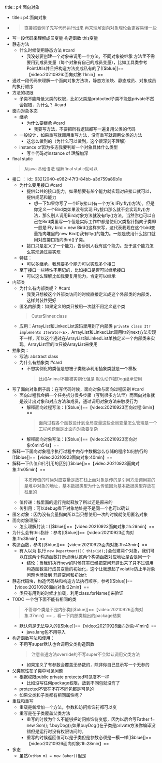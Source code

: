 title:: p4:面向对象

- title:: p4:面向对象
- > 直接照着例子先写代码运行出来 再来理解面向对象理论会更容易懂一些
- 写一段代码来理解成员变量  构造函数 this变量
- 静态方法
	- 什么时候使用静态方法 #card
		- 我没必要创建一个对象来调用一个方法，不同对象被继承 方法里不需要用到成员变量（每个对象有自己的成员变量），比如工具类参考PointUtils并且把构造方法变成私有的了[[$blue]]==【video:20210926:面向对象:11min】==
- 通过一段代码来理解一个面向对象方法块，静态方法块、静态成员、对象成员的执行顺序
- 方法的权限
	- 子类不能降低父类的权限，比如父类是protocted子类不能是private不然会报错，为什么？ #card
- 面向对象多态
	- 继承
		- 为什么要继承 #card
			- 我要写方法，不要把所有逻辑都写一遍复用父类的代码
	- 一般设计，如果重写就调用重写方法，没有重写就调用父类的方法
		- 这怎么做到的（为什么可以做到，这个很深刻不理解）
	- instance of因为多态我要判断一个对象具体什么类型
		- 写个代码对instance of 理解加深
- final static
  > 从java 基础语法 理解final static就可以
- 接口 ：
  id:: 63212040-e982-47f3-84bb-a3d759a89b1e
	- 为什么要用接口 #card
		- 提供公共的接口能力，如果想要有某个能力就实现对应接口就可以，提供规范和能力
			- 想一下如果你写了一个IFly接口(有一个方法 IFly.fly()方法)，但是你定义一个Bird类如果没有实现IFly接口那么就不会实现fly()方法，那么别人调用Bird对象方法就没有fly()方法。当然你也可以自己在Bird类里写一个但是实际工作中都是使用父类指针指向子类即一般是IFly bird = new Bird()这样来写，这代表我现在这个bird变量指向堆里的new Bird()我有fly()的能力。一般是使用什么接口就用对应接口指向Bird()子类。
		- 接口只是定义了一个能力，告诉别人我有这个能力。至于这个能力怎么实现通过类实现
	- 特征：
		- 可以多继承，我想要多个能力可以实现多个接口
	- 至于接口一些特性不用记的，比如接口是否可以继承接口
		- 可以这么理解比如我要复用能力，肯定可以继承
- 内部类
	- 为什么有内部类呢？ #card
		- 我我只想被这个外部类访问的时候直接定义成这个外部类的内部类，这样封装性更好
	- 匿名内部类：如果定义的类只被用一次就不用定义这个类
	  > Outer$Inner.class
	- 应用：ArrayList和LinkedList源码里用到了内部类
	  `private class Itr implements Iterator<E>`，ArrayList和LinkedList调用Itr的next方法实现不一样，所以这个通过在ArrayList和LinkedList单独定义一个内部类来实现。ArrayList里的Itr只被ArrayList来使用
- 抽象类：
	- 写法:  abstract class
	- 为什么有抽象类 #card
		- 不想实例化的类但是想被子类继承利用抽象类就是一个模板
		  > 比如Animal不能被实例化但是 默认动作被Dog继承使用
- 写了面向对象例子后：在写代码时候，面向对象与面向过程区别 #card
	- 面向过程我会把一个任务拆分很多步骤（写到很多方法里）而面向对象就是设计出对象和对应方法和成员，通过调用对象方法来触发行为
		- 解释面向过程写法：[[$blue]]==【video:20210923面向过程:6min】==
		  > 面向过程各个函数设计到全局变量这些全局变量怎么管理是一个工程问题但是比面向对象要复杂
		- 解释面向对象写法：[[$blue]]==【video:20210923面向对象:6min54s】==
- 解释一下面向对象程序执行过程中内存中数据怎么存储的程序如何执行的[[$blue]]==【video:20210923面向对象:40min】==
- 解释一下传值和传引用的区别[[$blue]]==【video:20210923面向对象:1h:05min】==
  > 本质传值的时候对应变量是放在栈上而对象是传的是引用方法调用拿的是堆中对象的地址，基本数据类型为什么传值因为基本数据类型存放在栈里的
	- 值传递：栈里面的运行完就释放了所以还是原来的
	- 传引用：可以debug看下对象地址是不是同一个也可以确认
- 匿名对象：因为没有变量指向所以当只想使用一次的时候就使用匿名对象
- 面向对象理解：
	- 怎么理解封装：[[$blue]]==【video:20210923面向对象:1h:29min】==
- 为什么会有this指针：参考[[$blue]]==【video:20210923面向对象:1h:38min】==
- 构造函数，参考[[$blue]]==【video:20210923面向对象:1h:43min】==
	- 有人以为 执行 `new Department(){ this(id);}`会创建两个对象，我们可以在这两个构造函数打断点确认这两个构造函数对应地址是否是同一个
		- 结论：当我们执行new的时候其实已经把空间开辟出来了只不过调用构造函数进行成员变量的初始化，这个让我想起了volatile防止半对象问题也涉及到 开辟空间和初始化
- 静态代码块，构造代码块和构造方法执行顺序，参考[[$blue]]==【video:20210926面向对象:22min】==
	- 类只有用到的时候才加载，利用class.forName()来验证
- TODO 一个包下面不能有相同的类
  > 不管哪个类是不是内部类[[$blue]]==【video:20210926面向对象:37min】== ，看一下内部类输出的package结果
	- 默认包是无法导入的[[$blue]]==【video:20210926面向对象:41min】==
		- java.lang包不用导入
- 构造函数写法和使用：
	- 不用写super默认也会调用父类构造函数
	  > 注意普通方法override的不写super不会默认调用父类方法
		- 如果定义了有参数会覆盖无参数的，除非你自己显示写一个无参的
- 父类属性在子类中可见问题
	- 根据权限public private protected可见度不一样
		- 比如没写任何package权限，放到不同包就没有了
	- protected不管在不在不同包都是可见的
	- 如果父类和子类都有相同属性呢？
- 重载和重写
	- 重载是新增加一个方法，参数和访问修饰符都可以变
	- 重写是在子类覆盖父类方法
		- 重写的时候为什么不能够把访问修饰符变低，因为以后会写Father f= new Son(); f.buyDog();如果buyDog()在子类是private方法你编译没错但是运行时没有权限访问的。
		- 重写的时候返回值可以是子类但是参数必须是一模一样[[$blue]]==【video:20210926面向对象:1h:28min】==
- 多态
	- 虽然`CutMan m1 = new Baber()`但是
